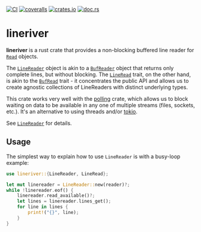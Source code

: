 [![CI](https://github.com/lpenz/lineriver/actions/workflows/ci.yml/badge.svg)](https://github.com/lpenz/lineriver/actions/workflows/ci.yml)
[![coveralls](https://coveralls.io/repos/github/lpenz/lineriver/badge.svg?branch=main)](https://coveralls.io/github/lpenz/lineriver?branch=main)
[![crates.io](https://img.shields.io/crates/v/lineriver)](https://crates.io/crates/lineriver)
[![doc.rs](https://docs.rs/lineriver/badge.svg)](https://docs.rs/lineriver)

# lineriver

**lineriver** is a rust crate that provides a non-blocking buffered line
reader for [`Read`] objects.

The [`LineReader`] object is akin to a [`BufReader`] object
that returns only complete lines, but without blocking.
The [`LineRead`] trait, on the other hand, is akin to the
[`BufRead`] trait - it concentrates the public API and allows us
to create agnostic collections of LineReaders with distinct
underlying types.

This crate works very well with the [polling] crate, which allows
us to block waiting on data to be available in any one of multiple
streams (files, sockets, etc.). It's an alternative to using
threads and/or [tokio].

See [`LineReader`] for details.

## Usage

The simplest way to explain how to use `LineReader` is
with a busy-loop example:

```rust
use lineriver::{LineReader, LineRead};

let mut linereader = LineReader::new(reader)?;
while !linereader.eof() {
    linereader.read_available()?;
    let lines = linereader.lines_get();
    for line in lines {
        print!("{}", line);
    }
}
```

[`LineReader`]: https://docs.rs/lineriver/latest/lineriver/linereader/struct.LineReader.html
[`LineRead`]: https://docs.rs/lineriver/latest/lineriver/lineread/trait.LineRead.html
[`Read`]: https://doc.rust-lang.org/std/io/trait.Read.html
[`BufReader`]: https://doc.rust-lang.org/std/io/struct.BufReader.html
[`BufRead`]: https://doc.rust-lang.org/std/io/trait.BufRead.html
[`read_line`]: https://doc.rust-lang.org/std/io/trait.BufRead.html#method.read_line
[polling]: https://docs.rs/polling/latest/polling/index.html
[tokio]: https://tokio.rs/
[github]: https://github.com/lpenz/lineriver
[`tcp_line_echo`]: https://github.com/lpenz/lineriver/blob/main/examples/tcp_line_echo.rs
